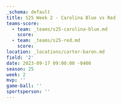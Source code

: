 ```yaml
---
_schema: default
title: S25 Week 2 - Carolina Blue vs Red
teams-score:
  - team: _teams/s25-carolina-blue.md
    score:
  - team: _teams/s25-red.md
    score:
location: _locations/carter-baron.md
field: '2'
date: 2023-09-17 09:00:00 -0400
season: 25
week: 2
mvp: ''
game-ball: ''
sportsperson: ''
---
```

